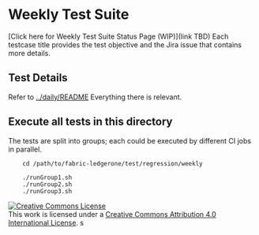# Weekly Test Suite
[Click here for Weekly Test Suite Status Page (WIP)](link TBD) Each testcase title provides the test objective and the Jira issue that contains more details.

## Test Details
Refer to [../daily/README](../daily/README.md) Everything there is relevant.

## Execute all tests in this directory
The tests are split into groups; each could be executed by different CI jobs in parallel.

```
    cd /path/to/fabric-ledgerone/test/regression/weekly
```

```
    ./runGroup1.sh
    ./runGroup2.sh
    ./runGroup3.sh
```


<a rel="license" href="http://creativecommons.org/licenses/by/4.0/"><img alt="Creative Commons License" style="border-width:0" src="https://i.creativecommons.org/l/by/4.0/88x31.png" /></a><br />This work is licensed under a <a rel="license" href="http://creativecommons.org/licenses/by/4.0/">Creative Commons Attribution 4.0 International License</a>.
s
